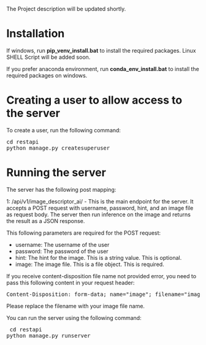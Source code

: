 The Project description will be updated shortly.

# Installation
If windows, run <b>pip_venv_install.bat</b> to install the required packages.
Linux SHELL Script will be added soon.

If you prefer anaconda environment, run <b>conda_env_install.bat</b> to install the required packages on windows.

# Creating a user to allow access to the server
To create a user, run the following command:
<pre>
cd restapi
python manage.py createsuperuser
</pre>

# Running the server

The server has the following post mapping:

1: /api/v1/image_descriptor_ai/ - This is the main endpoint for the server. 
It accepts a POST request with username, password, hint, and an image file as request body. 
The server then run inference on the image and returns the result as a JSON response.

This following parameters are required for the POST request:
- username: The username of the user
- password: The password of the user
- hint: The hint for the image. This is a string value. This is optional.
- image: The image file. This is a file object. This is required.

If you receive content-disposition file name not provided error, you need to pass this following content in your request header:
<pre>Content-Disposition: form-data; name="image"; filename="image.jpg"</pre>
Please replace the filename with your image file name.


You can run the server using the following command:
    <pre>
cd restapi
python manage.py runserver
    </pre>

    
